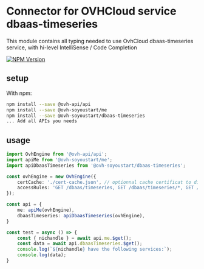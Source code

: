 # Connector for OVHCloud service dbaas-timeseries

This module contains all typing needed to use OvhCloud dbaas-timeseries service, with hi-level IntelliSense / Code Completion

[![NPM Version](https://img.shields.io/npm/v/@ovh-soyoustart/dbaas-timeseries.svg?style=flat)](https://www.npmjs.org/package/@ovh-soyoustart/dbaas-timeseries)

## setup

With npm:
````bash
npm install --save @ovh-api/api
npm install --save @ovh-soyoustart/me
npm install --save @ovh-soyoustart/dbaas-timeseries
... Add all APIs you needs
````

## usage

````typescript
import OvhEngine from '@ovh-api/api';
import apiMe from '@ovh-soyoustart/me';
import apiDbaasTimeseries from '@ovh-soyoustart/dbaas-timeseries';

const ovhEngine = new OvhEngine({ 
    certCache: './cert-cache.json', // optionnal cache certificat to disk
    accessRules: 'GET /dbaas/timeseries, GET /dbaas/timeseries/*, GET /me', // optionnal limit the requested privileges.
});

const api = {
    me: apiMe(ovhEngine),
    dbaasTimeseries: apiDbaasTimeseries(ovhEngine),
}

const test = async () => {
    const { nichandle } = await api.me.$get();
    const data = await api.dbaasTimeseries.$get();
    console.log(`${nichandle} have the following services:`);
    console.log(data);
}

````